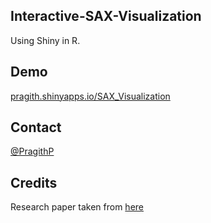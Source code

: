 ##  Interactive-SAX-Visualization
Using Shiny in R.

##  Demo
[pragith.shinyapps.io/SAX_Visualization](https://pragith.shinyapps.io/SAX_Visualization)

##  Contact
[@PragithP](https://twitter.com/PragithP)

##  Credits
Research paper taken from [here](http://cs.gmu.edu/~jessica/sax.htm)
